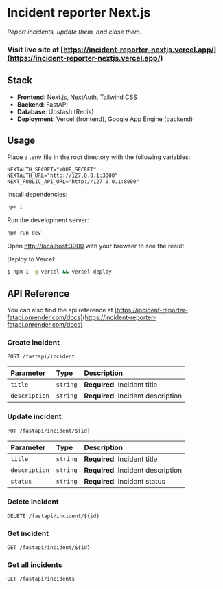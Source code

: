# Incident reporter Next.js

*Report incidents, update them, and close them.*

### Visit live site at [https://incident-reporter-nextjs.vercel.app/](https://incident-reporter-nextjs.vercel.app/)

## Stack

- **Frontend**: Next.js, NextAuth, Tailwind CSS
- **Backend**: FastAPI
- **Database**:  Upstash (Redis)
- **Deployment**: Vercel (frontend), Google App Engine (backend)

## Usage
Place a .env file in the root directory with the following variables:
```
NEXTAUTH_SECRET="YOUR_SECRET"
NEXTAUTH_URL="http://127.0.0.1:3000"
NEXT_PUBLIC_API_URL="http://127.0.0.1:8000"
```
Install dependencies:
```bash
npm i
```
Run the development server:
```bash
npm run dev
```
Open [http://localhost:3000](http://localhost:3000) with your browser to see the result.

Deploy to Vercel:
```bash
$ npm i -g vercel && vercel deploy
```

## API Reference
You can also find the api reference at [https://incident-reporter-fatapi.onrender.com/docs](https://incident-reporter-fatapi.onrender.com/docs)
### Create incident
```http
POST /fastapi/incident
```
| Parameter | Type | Description |
| :--- | :--- | :--- |
| `title` | `string` | **Required**. Incident title |
| `description` | `string` | **Required**. Incident description |
### Update incident
```http
PUT /fastapi/incident/${id}
```
| Parameter | Type | Description |
| :--- | :--- | :--- |
| `title` | `string` | **Required**. Incident title |
| `description` | `string` | **Required**. Incident description |
| `status` | `string` | **Required**. Incident status |
### Delete incident
```http
DELETE /fastapi/incident/${id}
```
### Get incident
```http
GET /fastapi/incident/${id}
```
### Get all incidents
```http
GET /fastapi/incidents
```

